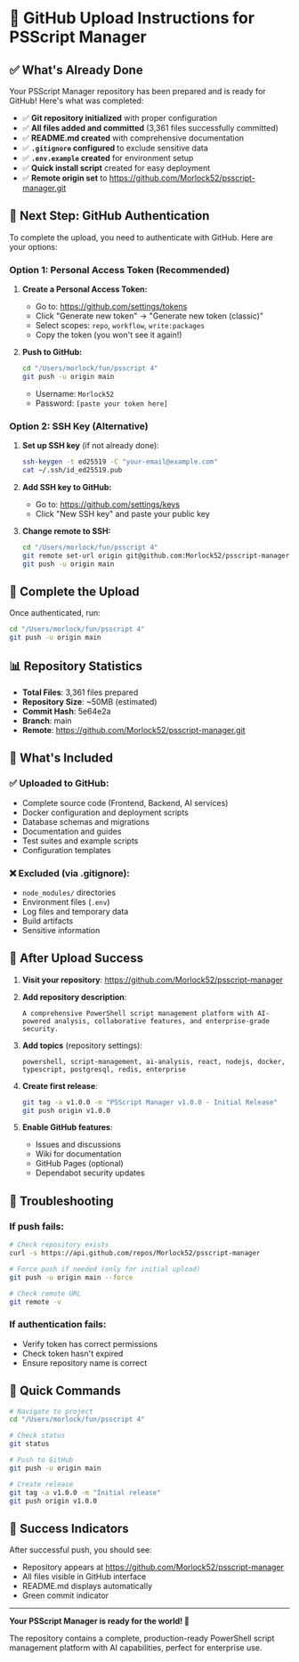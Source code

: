 # 🚀 GitHub Upload Instructions for PSScript Manager

## ✅ What's Already Done

Your PSScript Manager repository has been prepared and is ready for GitHub! Here's what was completed:

- ✅ **Git repository initialized** with proper configuration
- ✅ **All files added and committed** (3,361 files successfully committed)
- ✅ **README.md created** with comprehensive documentation
- ✅ **`.gitignore` configured** to exclude sensitive data
- ✅ **`.env.example` created** for environment setup
- ✅ **Quick install script** created for easy deployment
- ✅ **Remote origin set** to https://github.com/Morlock52/psscript-manager.git

## 🔐 Next Step: GitHub Authentication

To complete the upload, you need to authenticate with GitHub. Here are your options:

### Option 1: Personal Access Token (Recommended)

1. **Create a Personal Access Token:**
   - Go to: https://github.com/settings/tokens
   - Click "Generate new token" → "Generate new token (classic)"
   - Select scopes: `repo`, `workflow`, `write:packages`
   - Copy the token (you won't see it again!)

2. **Push to GitHub:**
   ```bash
   cd "/Users/morlock/fun/psscript 4"
   git push -u origin main
   ```
   - Username: `Morlock52`
   - Password: `[paste your token here]`

### Option 2: SSH Key (Alternative)

1. **Set up SSH key** (if not already done):
   ```bash
   ssh-keygen -t ed25519 -C "your-email@example.com"
   cat ~/.ssh/id_ed25519.pub
   ```

2. **Add SSH key to GitHub:**
   - Go to: https://github.com/settings/keys
   - Click "New SSH key" and paste your public key

3. **Change remote to SSH:**
   ```bash
   cd "/Users/morlock/fun/psscript 4"
   git remote set-url origin git@github.com:Morlock52/psscript-manager.git
   git push -u origin main
   ```

## 🚀 Complete the Upload

Once authenticated, run:

```bash
cd "/Users/morlock/fun/psscript 4"
git push -u origin main
```

## 📊 Repository Statistics

- **Total Files**: 3,361 files prepared
- **Repository Size**: ~50MB (estimated)
- **Commit Hash**: 5e64e2a
- **Branch**: main
- **Remote**: https://github.com/Morlock52/psscript-manager.git

## 📁 What's Included

### ✅ Uploaded to GitHub:
- Complete source code (Frontend, Backend, AI services)
- Docker configuration and deployment scripts
- Database schemas and migrations
- Documentation and guides
- Test suites and example scripts
- Configuration templates

### ❌ Excluded (via .gitignore):
- `node_modules/` directories
- Environment files (`.env`)
- Log files and temporary data
- Build artifacts
- Sensitive information

## 🎯 After Upload Success

1. **Visit your repository**: https://github.com/Morlock52/psscript-manager

2. **Add repository description**:
   ```
   A comprehensive PowerShell script management platform with AI-powered analysis, collaborative features, and enterprise-grade security.
   ```

3. **Add topics** (repository settings):
   ```
   powershell, script-management, ai-analysis, react, nodejs, docker, typescript, postgresql, redis, enterprise
   ```

4. **Create first release**:
   ```bash
   git tag -a v1.0.0 -m "PSScript Manager v1.0.0 - Initial Release"
   git push origin v1.0.0
   ```

5. **Enable GitHub features**:
   - Issues and discussions
   - Wiki for documentation
   - GitHub Pages (optional)
   - Dependabot security updates

## 🔧 Troubleshooting

### If push fails:
```bash
# Check repository exists
curl -s https://api.github.com/repos/Morlock52/psscript-manager

# Force push if needed (only for initial upload)
git push -u origin main --force

# Check remote URL
git remote -v
```

### If authentication fails:
- Verify token has correct permissions
- Check token hasn't expired
- Ensure repository name is correct

## 📖 Quick Commands

```bash
# Navigate to project
cd "/Users/morlock/fun/psscript 4"

# Check status
git status

# Push to GitHub
git push -u origin main

# Create release
git tag -a v1.0.0 -m "Initial release"
git push origin v1.0.0
```

## 🎉 Success Indicators

After successful push, you should see:
- Repository appears at https://github.com/Morlock52/psscript-manager
- All files visible in GitHub interface
- README.md displays automatically
- Green commit indicator

---

**Your PSScript Manager is ready for the world! 🌟**

The repository contains a complete, production-ready PowerShell script management platform with AI capabilities, perfect for enterprise use.
